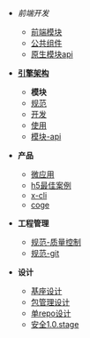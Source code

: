 - *前端开发*
  - [前端模块](./docs/devProcess/微应用开发流程.md)
  - [公共组件](./docs/devProcess/公共组件.md)
  - [原生模块api](./docs/modules/all/模块-device.md)
  
- [**引擎架构**](./docs/xengine/arch/xengine-引擎架构.md)
    - **模块**
    - [规范](./docs/modules/模块-规范.md)
    - [开发](./docs/modules/模块-开发.md)
    - [使用](./docs/modules/模块-使用.md)
    - [模块-api](./docs/modules/all/模块-scan.md)
    
- **产品**
  - [微应用](./docs/product/微应用.md)
  - [h5最佳案例](./docs/product/h5最佳案例.md)
  - [x-cli](./docs/product/x-cli.md)
  - [coge](./docs/product/coge.md)
  
- **工程管理**
  - [规范-质量控制](./docs/versionlize/规范-质量控制.md)
  - [规范-git](./docs/versionlize/规范-git.md)
  
- **设计**
  - [基座设计](./基座设计.md)
  - [包管理设计](./包管理设计.md) 
  - [单repo设计](./单repo设计.md)
  - [安全1.0.stage](./todos-1.0.md)
  